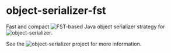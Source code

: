 # object-serializer-fst

Fast and compact ![FST-based](https://github.com/RuedigerMoeller/fast-serialization) Java object serializer strategy for ![object-serializer](https://github.com/ccarlborg/object-serializer).

See the ![object-serializer](https://github.com/ccarlborg/object-serializer) project for more information.
